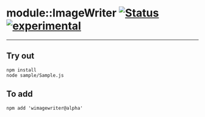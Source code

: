 
# module::ImageWriter  [![Status](https://github.com/Wandalen/wImageWriter/workflows/Publish/badge.svg)](https://github.com/Wandalen/wImageWriter/actions?query=workflow%3APublish) [![experimental](https://img.shields.io/badge/stability-experimental-orange.svg)](https://github.com/emersion/stability-badges#experimental)

___

## Try out
```
npm install
node sample/Sample.js
```

## To add
```
npm add 'wimagewriter@alpha'
```

